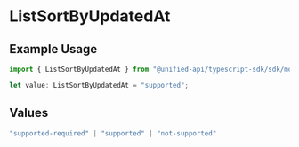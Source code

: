 # ListSortByUpdatedAt

## Example Usage

```typescript
import { ListSortByUpdatedAt } from "@unified-api/typescript-sdk/sdk/models/shared";

let value: ListSortByUpdatedAt = "supported";
```

## Values

```typescript
"supported-required" | "supported" | "not-supported"
```